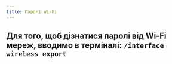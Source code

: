 ```yaml
---
title: Паролі Wi-Fi
---
```


Для того, щоб дізнатися паролі від Wi-Fi мереж, вводимо в терміналі:
`/interface wireless export`
-----